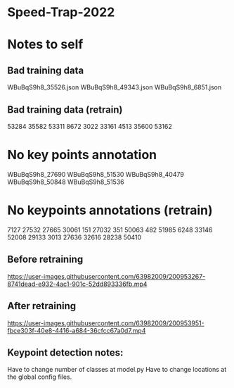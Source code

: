 # Speed-Trap-2022
# Notes to self
## Bad training data
WBuBqS9h8_35526.json
WBuBqS9h8_49343.json
WBuBqS9h8_6851.json
## Bad training data (retrain)
53284
35582
53311
8672
3022
33161
4513
35600
53162



# No key points annotation
WBuBqS9h8_27690
WBuBqS9h8_51530
WBuBqS9h8_40479
WBuBqS9h8_50848
WBuBqS9h8_51536
# No keypoints  annotations (retrain)
7127
27532
27665
30061
151
27032
351
50063
482
51985
6248
33146
52008
29133
3013
27636
32616
28238
50410

## Before retraining
https://user-images.githubusercontent.com/63982009/200953267-8741dead-e932-4ac1-901c-52dd893336fb.mp4

## After retraining
https://user-images.githubusercontent.com/63982009/200953951-fbce303f-40e8-4416-a684-36cfcc67a0d7.mp4











## Keypoint detection notes: 
Have to change number of classes at model.py
Have to change locations at the global config files.
